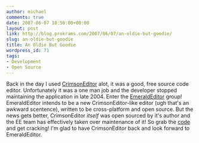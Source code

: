 ```yaml
---
author: michael
comments: true
date: 2007-06-07 18:50:00+00:00
layout: post
link: http://blog.prokrams.com/2007/06/07/an-oldie-but-goodie/
slug: an-oldie-but-goodie
title: An Oldie But Goodie
wordpress_id: 71
tags:
- Development
- Open Source
---
```


Back in the day I used [CrimsonEditor](http://www.crimsoneditor.com/) alot, it was a good, free source code editor.  Unfortunately it was a one man job and the developer stopped maintaining the application in late 2004.  Enter the [EmeraldEditor](http://www.emeraldeditor.com/) group!  EmeraldEditor intends to be a new CrimsonEditor-like editor (ugh that's an awkward scentence), written to be cross-platform and open source.  But the news gets better, CrimsonEditor _itself_ was open sourced by it's author and the EE team has effectively taken over maintenance of it! So grab the [code](http://svn.emeraldeditor.com/viewvc.cgi/CrimsonEditor/) and get cracking!  I'm glad to have CrimsonEditor back and look forward to EmeraldEditor.

